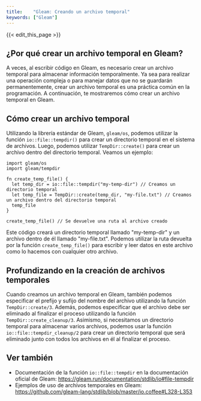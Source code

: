 ```yaml
---
title:    "Gleam: Creando un archivo temporal"
keywords: ["Gleam"]
---
```


{{< edit_this_page >}}

## ¿Por qué crear un archivo temporal en Gleam?

A veces, al escribir código en Gleam, es necesario crear un archivo temporal para almacenar información temporalmente. Ya sea para realizar una operación compleja o para manejar datos que no se guardarán permanentemente, crear un archivo temporal es una práctica común en la programación. A continuación, te mostraremos cómo crear un archivo temporal en Gleam.

## Cómo crear un archivo temporal

Utilizando la librería estándar de Gleam, `gleam/os`, podemos utilizar la función `io::file::tempdir()` para crear un directorio temporal en el sistema de archivos. Luego, podemos utilizar `TempDir::create()` para crear un archivo dentro del directorio temporal. Veamos un ejemplo:

```Gleam
import gleam/os
import gleam/tempdir

fn create_temp_file() {
  let temp_dir = io::file::tempdir("my-temp-dir") // Creamos un directorio temporal
  let temp_file = TempDir::create(temp_dir, "my-file.txt") // Creamos un archivo dentro del directorio temporal
  temp_file
}

create_temp_file() // Se devuelve una ruta al archivo creado
```

Este código creará un directorio temporal llamado "my-temp-dir" y un archivo dentro de él llamado "my-file.txt". Podemos utilizar la ruta devuelta por la función `create_temp_file()` para escribir y leer datos en este archivo como lo hacemos con cualquier otro archivo.

## Profundizando en la creación de archivos temporales

Cuando creamos un archivo temporal en Gleam, también podemos especificar el prefijo y sufijo del nombre del archivo utilizando la función `TempDir::create/3`. Además, podemos especificar que el archivo debe ser eliminado al finalizar el proceso utilizando la función `TempDir::create_cleanup/3`. Asimismo, si necesitamos un directorio temporal para almacenar varios archivos, podemos usar la función `io::file::tempdir_cleanup/2` para crear un directorio temporal que será eliminado junto con todos los archivos en él al finalizar el proceso.

## Ver también

- Documentación de la función `io::file::tempdir` en la documentación oficial de Gleam: https://gleam.run/documentation/stdlib/io#file-tempdir
- Ejemplos de uso de archivos temporales en Gleam: https://github.com/gleam-lang/stdlib/blob/master/io.coffee#L328-L353
